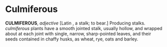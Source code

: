 # Culmiferous

**CULMIFEROUS**, _adjective_ \[Latin , a stalk; to bear.\] Producing stalks. _culmiferous_ plants have a smooth jointed stalk, usually hollow, and wrapped about at each joint with single, narrow, sharp-pointed leaves, and their seeds contained in chaffy husks, as wheat, rye, oats and barley.